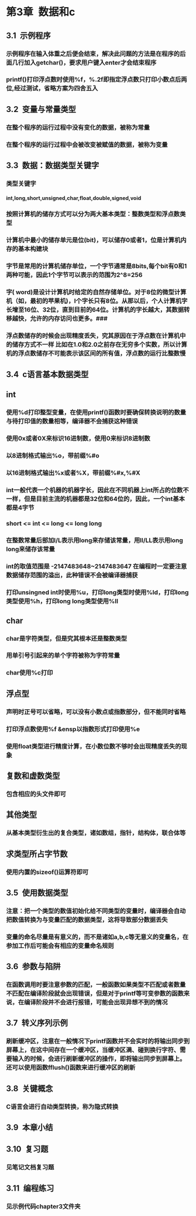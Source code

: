 # 第3章&ensp;数据和c #
## 3.1&ensp;示例程序 #
### 示例程序在输入体重之后便会结束，解决此问题的方法是在程序的后面几行加入getchar()，要求用户键入enter才会结束程序 ###
### printf()打印浮点数时使用%f，%.2f即指定浮点数只打印小数点后两位,经过测试，省略方案为四舍五入 ###
## 3.2&ensp;变量与常量类型 ##
### 在整个程序的运行过程中没有变化的数据，被称为常量 ###
### 在整个程序的运行过程中会被改变被赋值的数据，被称为变量 ###
## 3.3&ensp;数据：数据类型关键字 ##
### 类型关键字 ###
#### int,long,short,unsigned,char,float,double,signed,void ####
### 按照计算机的储存方式可以分为两大基本类型：整数类型和浮点数类型 ###
### 计算机中最小的储存单元是位(bit)，可以储存0或者1，位是计算机内存的基本构建块 ###
### 字节是常用的计算机储存单位，一个字节通常是8bits,每个bit有0和1两种可能，因此1个字节可以表示的范围为2^8=256 ###
### 字( word)是设计计算机时给定的自然存储单位。对于8位的微型计算机（如，最初的苹果机)，l个字长只有8位。从那以后，个人计算机字长增至16位、32位，直到目前的64位。计算机的字长越大，其数据转移越快，允许的内存访问也更多。###
### 浮点数储存的时候会出现精度丢失，究其原因在于浮点数在计算机中的储存方式不一样 比如在1.0和2.0之前存在无穷多个实数，所以计算机的浮点数储存不可能表示该区间的所有值，浮点数的运行比整数慢 ###
## 3.4&ensp;c语言基本数据类型 ##
## int ##
### 使用%d打印整型变量，在使用printf()函数时要确保转换说明的数量与待打印值的数量相等，编译器不会捕获这种错误 ###
### 使用0x或者0X来标识16进制数，使用0来标识8进制数 ###
### 以8进制格式输出%o，带前缀%#o ###
### 以16进制格式输出%x或者%X，带前缀%#x,%#X ###
### int一般代表一个机器的机器字长，因此在不同机器上int所占的位数不一样，但是目前主流的机器都是32位和64位的，因此，一个int基本都是4字节 ###
### short <= int <= long <= long long ###
### 在整数常量后部加l/L表示用long来存储该常量，用ll/LL表示用long long来储存该常量 ###
### int的取值范围是 -2147483648~2147483647 在编程时一定要注意数据储存范围的溢出，此种错误不会被编译器捕获 ###
### 打印unsingned int时使用%u，打印long类型时使用%ld，打印long类型使用%h，打印long long类型使用%ll ###
## char ##
### char是字符类型，但是究其根本还是整数类型 ###
### 用单引号引起来的单个字符被称为字符常量 ###
### char使用%c打印 ###
## 浮点型 ##
### 声明时正号可以省略，可以没有小数点或指数部分，但不能同时省略 ###
### 打印浮点数使用%f &ensp以指数形式打印使用%e ###
### 使用float类型进行精度计算，在小数位数不够时会出现精度丢失的现象 ###
## 复数和虚数类型 ##
### 包含相应的头文件即可 ###
## 其他类型 ##
### 从基本类型衍生出的复合类型，诸如数组，指针，结构体，联合体等 ###
## 求类型所占字节数 ##
### 使用内置的sizeof()运算符即可 ###
## 3.5&ensp;使用数据类型 ##
### 注意：把一个类型的数值初始化给不同类型的变量时，编译器会自动把数值转换为与变量匹配的数据类型，这将导致部分数据丢失 ###
### 变量的命名尽量是有意义的，而不是诸如a,b,c等无意义的变量名，在参加工作后可能会有相应的变量命名规则 ###
## 3.6&ensp;参数与陷阱 ##
### 在函数调用时要注意参数的匹配，一般函数如果类型不匹配或者数量不匹配在编译阶段就会出现错误，但是对于printf等可变参数的函数来说，在编译阶段并不会进行报错，可能会出现异想不到的情况 ###
## 3.7&ensp;转义序列示例 ##
### 刷新缓冲区，注意在一般情况下printf函数并不会实时的将输出同步到屏幕上，在这中间存在一个缓冲区，当缓冲区满、碰到换行字符、需要输入的时候，会进行刷新缓冲区的操作，即将输出同步到屏幕上。还可以使用函数fflush()函数来进行缓冲区的刷新 ###
## 3.8&ensp;关键概念 ##
### C语言会进行自动类型转换，称为隐式转换 ###
## 3.9&ensp;本章小结 ##
## 3.10&ensp;复习题 ##
### 见笔记文档复习题 ###
## 3.11&ensp;编程练习 ##
### 见示例代码chapter3文件夹 ###
